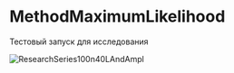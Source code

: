 # MethodMaximumLikelihood

Тестовый запуск для исследования 

![ResearchSeries100n40LAndAmpl](https://github.com/gekow293/MethodMaximumLikelihood/assets/55548031/eb3f1ff0-5cd7-4c33-8380-5b17c4f897c1)
